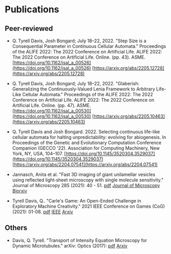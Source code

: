 # Publications

## Peer-reviewed

* Q. Tyrell Davis, Josh Bongard; July 18–22, 2022. "Step Size is a Consequential Parameter in Continuous Cellular Automata." Proceedings of the ALIFE 2022: The 2022 Conference on Artificial Life. ALIFE 2022: The 2022 Conference on Artificial Life. Online. (pp. 43). ASME. [https://doi.org/10.1162/isal_a_00526](https://doi.org/10.1162/isal_a_00526) [https://arxiv.org/abs/2205.12728](https://arxiv.org/abs/2205.12728)

* Q. Tyrell Davis, Josh Bongard; July 18–22, 2022. "Glaberish: Generalizing the Continuously-Valued Lenia Framework to Arbitrary Life-Like Cellular Automata." Proceedings of the ALIFE 2022: The 2022 Conference on Artificial Life. ALIFE 2022: The 2022 Conference on Artificial Life. Online. (pp. 47). ASME. [https://doi.org/10.1162/isal_a_00530](https://doi.org/10.1162/isal_a_00530) [https://arxiv.org/abs/2205.10463](https://arxiv.org/abs/2205.10463)

* Q. Tyrell Davis and Josh Bongard. 2022. Selecting continuous life-like cellular automata for halting unpredictability: evolving for abiogenesis. In Proceedings of the Genetic and Evolutionary Computation Conference Companion (GECCO '22). Association for Computing Machinery, New York, NY, USA, 104–107. [https://doi.org/10.1145/3520304.3529037](https://doi.org/10.1145/3520304.3529037) [https://arxiv.org/abs/2204.07541](https://arxiv.org/abs/2204.07541)

* Jannasch, Anita et al. "Fast 3D imaging of giant unilamellar vesicles using reflected light‐sheet microscopy with single molecule sensitivity." Journal of Microscopy 285 (2021): 40 - 51. [pdf](assets/jannasch_schaeffer_etal_2021.pdf) [Journal of Microscopy](https://onlinelibrary.wiley.com/doi/full/10.1111/jmi.13070) [Biorxiv](https://www.biorxiv.org/content/10.1101/2020.06.26.174102v1)

* Tyrell Davis, Q.. "Carle's Game: An Open-Ended Challenge in Exploratory Machine Creativity." 2021 IEEE Conference on Games (CoG) (2021): 01-08. [pdf](assets/davis_2021.pdf) [IEEE](https://ieeexplore.ieee.org/document/9619011) [Arxiv](https://arxiv.org/abs/2107.05786)

## Others

* Davis, Q. Tyrell. "Transport of Intensity Equation Microscopy for Dynamic Microtubules." arXiv: Optics (2017): [pdf](assets/davis_2017.pdf) [Arxiv](https://arxiv.org/abs/1707.04139)


